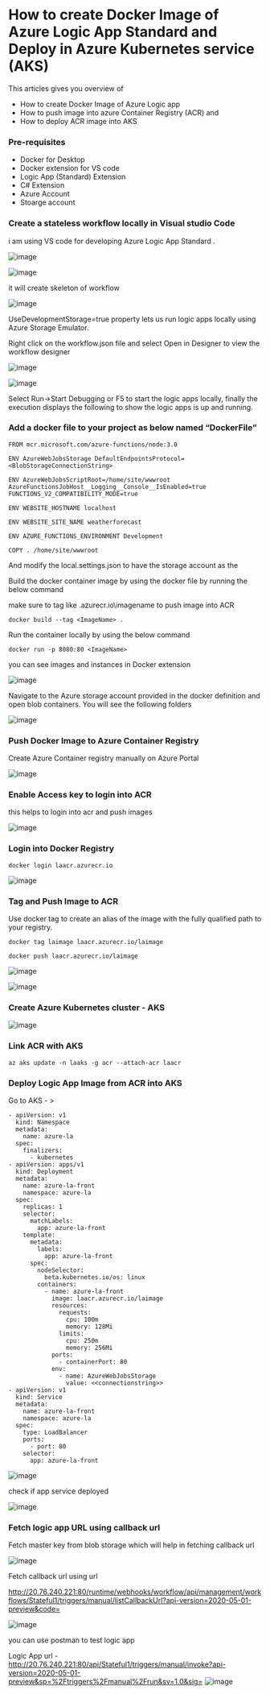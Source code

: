 # How to create Docker Image of Azure Logic App Standard and Deploy in Azure Kubernetes service (AKS)
This articles gives you overview of 
- How to create Docker Image of Azure Logic app 
- How to push image into azure Container Registry (ACR) and 
- How to deploy ACR image into AKS 

### Pre-requisites
- Docker for Desktop
- Docker extension for VS code
- Logic App (Standard) Extension
- C# Extension
- Azure Account
- Stoarge account 

### Create a stateless workflow locally in Visual studio Code

i am using VS code for developing Azure Logic App Standard .

![image](https://user-images.githubusercontent.com/6815990/155837169-a34430b5-e331-4a6f-b728-438371cc9dc0.png)

![image](https://user-images.githubusercontent.com/6815990/155837205-49e4dd0b-3a99-4d9f-a509-a872fc4f793e.png)

it will create skeleton of workflow

![image](https://user-images.githubusercontent.com/6815990/155837221-849e10c9-45b4-4919-9ebc-1abd7f1567ef.png)

UseDevelopmentStorage=true property lets us run logic apps locally using Azure Storage Emulator.

Right click on the workflow.json file and select Open in Designer to view the workflow designer

![image](https://user-images.githubusercontent.com/6815990/155837247-39607915-c8b4-4d57-a822-bcd9bfc52cee.png)

![image](https://user-images.githubusercontent.com/6815990/155837277-b1a2e976-852a-464d-8baa-b7cb2643e88b.png)

Select Run->Start Debugging or F5 to start the logic apps locally, finally the execution displays the following to show the logic apps is up and running.

### Add a docker file to your project as below named “DockerFile”

```
FROM mcr.microsoft.com/azure-functions/node:3.0

ENV AzureWebJobsStorage DefaultEndpointsProtocol=<BlobStorageConnectionString>

ENV AzureWebJobsScriptRoot=/home/site/wwwroot AzureFunctionsJobHost__Logging__Console__IsEnabled=true FUNCTIONS_V2_COMPATIBILITY_MODE=true

ENV WEBSITE_HOSTNAME localhost

ENV WEBSITE_SITE_NAME weatherforecast

ENV AZURE_FUNCTIONS_ENVIRONMENT Development

COPY . /home/site/wwwroot
```

And modify the local.settings.json to have the storage account as the

Build the docker container image by using the docker file by running the below command

make sure to tag like <acr name>.azurecr.io\imagename to push image into ACR

```
docker build --tag <ImageName> .
```

Run the container locally by using the below command
```
docker run -p 8080:80 <ImageName>
```


you can see images and instances in Docker extension 

![image](https://user-images.githubusercontent.com/6815990/155837407-789954ad-145f-43ed-9c79-e7bf04c47a66.png)


Navigate to the Azure storage account provided in the docker definition and open blob containers. You will see the following folders

![image](https://user-images.githubusercontent.com/6815990/155837426-72ea344a-c0b6-4e1a-abcc-56114768c470.png)


### Push Docker Image to Azure Container Registry

Create Azure Container registry manually on Azure Portal

![image](https://user-images.githubusercontent.com/6815990/155837509-03d30b4a-8d28-49af-8eda-bfa5ebfc19ca.png)

### Enable Access key to login into ACR 
 
 this helps to login into acr and push images 

![image](https://user-images.githubusercontent.com/6815990/155837633-2af41bd5-0684-43a9-bc76-7018075e0a22.png)

### Login into Docker Registry

```
docker login laacr.azurecr.io
```

![image](https://user-images.githubusercontent.com/6815990/155837729-d241390e-05f4-4b1a-8151-93b93c626979.png)


### Tag and Push Image to ACR

Use docker tag to create an alias of the image with the fully qualified path to your registry. 

```
docker tag laimage laacr.azurecr.io/laimage
```

```
docker push laacr.azurecr.io/laimage
```

![image](https://user-images.githubusercontent.com/6815990/155837776-e24a25f0-bd1e-4146-b6f0-005ea6d5aac9.png)

![image](https://user-images.githubusercontent.com/6815990/155840267-aa740023-8252-4e7c-aa81-31e0027f6ba9.png)

### Create Azure Kubernetes cluster - AKS

![image](https://user-images.githubusercontent.com/6815990/155880829-85a5786f-8fbc-496c-8f6c-8145e8fd5611.png)

### Link ACR with AKS

```
az aks update -n laaks -g acr --attach-acr laacr
```

### Deploy Logic App Image from ACR into AKS 

Go to AKS - > 
```
- apiVersion: v1
  kind: Namespace
  metadata:
    name: azure-la
  spec:
    finalizers:
      - kubernetes
- apiVersion: apps/v1
  kind: Deployment
  metadata:
    name: azure-la-front
    namespace: azure-la
  spec:
    replicas: 1
    selector:
      matchLabels:
        app: azure-la-front
    template:
      metadata:
        labels:
          app: azure-la-front
      spec:
        nodeSelector:
          beta.kubernetes.io/os: linux
        containers:
          - name: azure-la-front
            image: laacr.azurecr.io/laimage
            resources:
              requests:
                cpu: 100m
                memory: 128Mi
              limits:
                cpu: 250m
                memory: 256Mi
            ports:
              - containerPort: 80
            env:
              - name: AzureWebJobsStorage
                value: <<connectionstring>>
- apiVersion: v1
  kind: Service
  metadata:
    name: azure-la-front
    namespace: azure-la
  spec:
    type: LoadBalancer
    ports:
      - port: 80
    selector:
      app: azure-la-front

```

![image](https://user-images.githubusercontent.com/6815990/155884836-449339eb-6a77-4ae9-afd6-a5e4600bbdbc.png)

check if app service deployed 

![image](https://user-images.githubusercontent.com/6815990/155884890-a3601a65-7f87-4f15-93e5-744fb179c295.png)


### Fetch logic app URL using callback url 

Fetch master key from blob storage which will help in fetching callback url 

![image](https://user-images.githubusercontent.com/6815990/155885243-11635446-1a2a-46c0-b015-4de39b9c86a6.png)


Fetch callback url using url 

http://20.76.240.221:80/runtime/webhooks/workflow/api/management/workflows/Stateful1/triggers/manual/listCallbackUrl?api-version=2020-05-01-preview&code=<amsterkey>

![image](https://user-images.githubusercontent.com/6815990/155879905-afc54d46-4ba0-42bf-9f00-4d255d8e99a7.png)

you can use postman to test logic app 

Logic App url - http://20.76.240.221:80/api/Stateful1/triggers/manual/invoke?api-version=2020-05-01-preview&sp=%2Ftriggers%2Fmanual%2Frun&sv=1.0&sig=<key>
![image](https://user-images.githubusercontent.com/6815990/155885042-441e3d21-2d45-4f67-adfe-f955f489ab5d.png)

